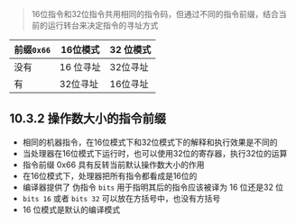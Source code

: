 > 16位指令和32位指令共用相同的指令码，但通过不同的指令前缀，结合当前的运行转台来决定指令的寻址方式

前缀`0x66` | 16位模式 | 32 位模式
--- | --- | --- 
没有 | 16 位寻址 | 32位寻址
有  | 32位寻址  | 16位寻址

## 10.3.2 操作数大小的指令前缀

* 相同的机器指令，在16位模式下和32位模式下的解释和执行效果是不同的
* 当处理器在16位模式下运行时，也可以使用32位的寄存器，执行32位的运算
* 指令前缀 0x66 具有反转当前默认操作数大小的作用
* 在16位模式下，处理器把所有指令都看成是16位的
* 编译器提供了 伪指令 `bits` 用于指明其后的指令应该被译为 16 位还是32 位
* `bits 16` 或者 `bits 32` 可以放在方括号中，也没有方括号
* 16 位模式是默认的编译模式